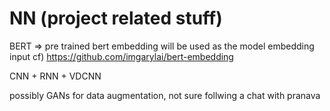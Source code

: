 # NN (project related stuff)

BERT => pre trained bert embedding will be used as the model embedding input 
cf) https://github.com/imgarylai/bert-embedding
    
CNN + RNN + VDCNN

possibly GANs for data augmentation, not sure follwing a chat with pranava 
